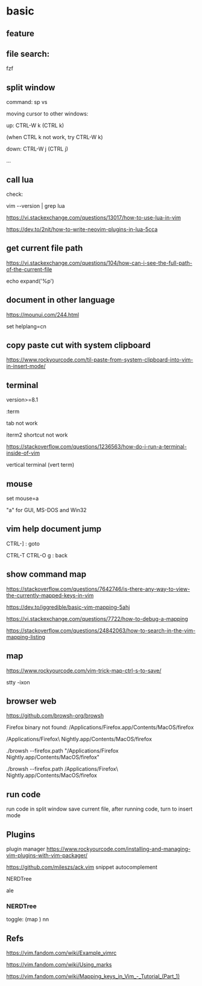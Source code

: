 # basic

## feature

## file search:

fzf

## split window

command: sp vs

moving cursor to other windows:

  up: CTRL-W k (CTRL k)

  (when CTRL k not work, try CTRL-W k)

  down: CTRL-W j (CTRL j)

  ...

## call lua

check:

vim --version | grep lua

https://vi.stackexchange.com/questions/13017/how-to-use-lua-in-vim

https://dev.to/2nit/how-to-write-neovim-plugins-in-lua-5cca

## get current file path

https://vi.stackexchange.com/questions/104/how-can-i-see-the-full-path-of-the-current-file

echo expand('%p')

## document in other language

https://mounui.com/244.html

set helplang=cn

## copy paste cut with system clipboard

https://www.rockyourcode.com/til-paste-from-system-clipboard-into-vim-in-insert-mode/

## terminal

version>=8.1

:term

tab not work

iterm2 shortcut not work

https://stackoverflow.com/questions/1236563/how-do-i-run-a-terminal-inside-of-vim

vertical terminal (vert term)

## mouse

set mouse=a

"a" for GUI, MS-DOS and Win32

## vim help document jump

CTRL-] : goto

CTRL-T CTRL-O g<RightMouse> <C-RightMouse> : back

## show command map

https://stackoverflow.com/questions/7642746/is-there-any-way-to-view-the-currently-mapped-keys-in-vim

https://dev.to/iggredible/basic-vim-mapping-5ahj

https://vi.stackexchange.com/questions/7722/how-to-debug-a-mapping

https://stackoverflow.com/questions/24842063/how-to-search-in-the-vim-mapping-listing

## map

https://www.rockyourcode.com/vim-trick-map-ctrl-s-to-save/

stty -ixon

## browser web

https://github.com/browsh-org/browsh

Firefox binary not found: /Applications/Firefox.app/Contents/MacOS/firefox

/Applications/Firefox\ Nightly.app/Contents/MacOS/firefox

./browsh --firefox.path "/Applications/Firefox Nightly.app/Contents/MacOS/firefox"

./browsh --firefox.path /Applications/Firefox\ Nightly.app/Contents/MacOS/firefox

## run code

run code in split window
save current file, after running code, turn to insert mode

## Plugins
plugin manager
  https://www.rockyourcode.com/installing-and-managing-vim-plugins-with-vim-packager/

https://github.com/mileszs/ack.vim
snippet
autocomplement

NERDTree

ale

### NERDTree

toggle: (map <Leader>) <Leader>nn

## Refs

https://vim.fandom.com/wiki/Example_vimrc

https://vim.fandom.com/wiki/Using_marks

https://vim.fandom.com/wiki/Mapping_keys_in_Vim_-_Tutorial_(Part_1)
